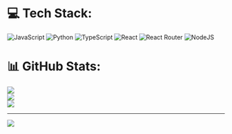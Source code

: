 
# 💻 Tech Stack:
![JavaScript](https://img.shields.io/badge/javascript-%23323330.svg?style=for-the-badge&logo=javascript&logoColor=%23F7DF1E) ![Python](https://img.shields.io/badge/python-3670A0?style=for-the-badge&logo=python&logoColor=ffdd54) ![TypeScript](https://img.shields.io/badge/typescript-%23007ACC.svg?style=for-the-badge&logo=typescript&logoColor=white) ![React](https://img.shields.io/badge/react-%2320232a.svg?style=for-the-badge&logo=react&logoColor=%2361DAFB) ![React Router](https://img.shields.io/badge/React_Router-CA4245?style=for-the-badge&logo=react-router&logoColor=white) ![NodeJS](https://img.shields.io/badge/node.js-6DA55F?style=for-the-badge&logo=node.js&logoColor=white)
# 📊 GitHub Stats:
![](https://github-readme-stats.vercel.app/api?username=nikhilfusion&theme=dark&hide_border=false&include_all_commits=false&count_private=false)<br/>
![](https://nirzak-streak-stats.vercel.app/?user=nikhilfusion&theme=dark&hide_border=false)<br/>
![](https://github-readme-stats.vercel.app/api/top-langs/?username=nikhilfusion&theme=dark&hide_border=false&include_all_commits=false&count_private=false&layout=compact)

---
[![](https://visitcount.itsvg.in/api?id=nikhilfusion&icon=0&color=0)](https://visitcount.itsvg.in)

<!-- Proudly created with GPRM ( https://gprm.itsvg.in ) -->
